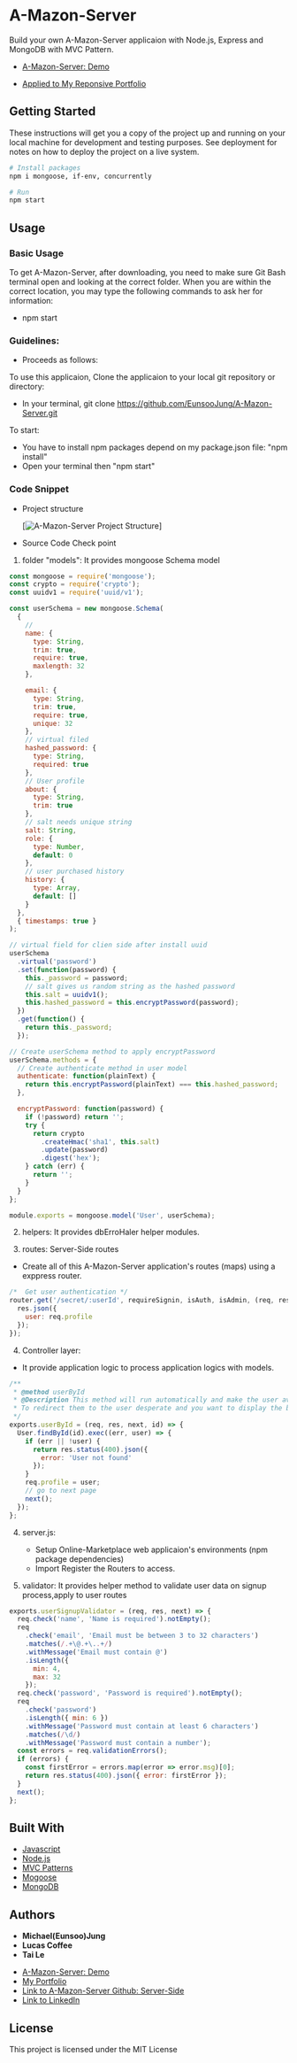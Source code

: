 # A-Mazon-Server

Build your own A-Mazon-Server applicaion with Node.js, Express and MongoDB with MVC Pattern.

- [A-Mazon-Server: Demo](http://167.71.146.22/)

- [Applied to My Reponsive Portfolio](https://eunsoojung.github.io/Responsive-Portfolio/portfolio.html)

## Getting Started

These instructions will get you a copy of the project up and running on your local machine for development and testing purposes.
See deployment for notes on how to deploy the project on a live system.

```bash
# Install packages
npm i mongoose, if-env, concurrently

# Run
npm start
```

## Usage

### Basic Usage

To get A-Mazon-Server, after downloading, you need to make sure Git Bash terminal open and looking at the correct folder. When you are within the correct location, you may type the following commands to ask her for information:

- npm start

### Guidelines:

- Proceeds as follows:

To use this applicaion, Clone the applicaion to your local git repository or directory:

- In your terminal, git clone https://github.com/EunsooJung/A-Mazon-Server.git

To start:

- You have to install npm packages depend on my package.json file: "npm install"
- Open your terminal then "npm start"

### Code Snippet

- Project structure

  [![A-Mazon-Server Project Structure](https://github.com/EunsooJung/A-Mazon-Server/blob/master/helpers/images/back-end-projectStructure.png)]

- Source Code Check point

1. folder "models": It provides mongoose Schema model

```javascript
const mongoose = require('mongoose');
const crypto = require('crypto');
const uuidv1 = require('uuid/v1');

const userSchema = new mongoose.Schema(
  {
    //
    name: {
      type: String,
      trim: true,
      require: true,
      maxlength: 32
    },

    email: {
      type: String,
      trim: true,
      require: true,
      unique: 32
    },
    // virtual filed
    hashed_password: {
      type: String,
      required: true
    },
    // User profile
    about: {
      type: String,
      trim: true
    },
    // salt needs unique string
    salt: String,
    role: {
      type: Number,
      default: 0
    },
    // user purchased history
    history: {
      type: Array,
      default: []
    }
  },
  { timestamps: true }
);

// virtual field for clien side after install uuid
userSchema
  .virtual('password')
  .set(function(password) {
    this._password = password;
    // salt gives us random string as the hashed password
    this.salt = uuidv1();
    this.hashed_password = this.encryptPassword(password);
  })
  .get(function() {
    return this._password;
  });

// Create userSchema method to apply encryptPassword
userSchema.methods = {
  // Create authenticate method in user model
  authenticate: function(plainText) {
    return this.encryptPassword(plainText) === this.hashed_password;
  },

  encryptPassword: function(password) {
    if (!password) return '';
    try {
      return crypto
        .createHmac('sha1', this.salt)
        .update(password)
        .digest('hex');
    } catch (err) {
      return '';
    }
  }
};

module.exports = mongoose.model('User', userSchema);
```

2. helpers: It provides dbErroHaler helper modules.

3. routes: Server-Side routes

- Create all of this A-Mazon-Server application's routes (maps) using a exppress router.

```javascript
/*  Get user authentication */
router.get('/secret/:userId', requireSignin, isAuth, isAdmin, (req, res) => {
  res.json({
    user: req.profile
  });
});
```

4. Controller layer:

- It provide application logic to process application logics with models.

```javascript
/**
 * @method userById
 * @Description This method will run automatically and make the user available in the request object.
 * To redirect them to the user desperate and you want to display the basic information.
 */
exports.userById = (req, res, next, id) => {
  User.findById(id).exec((err, user) => {
    if (err || !user) {
      return res.status(400).json({
        error: 'User not found'
      });
    }
    req.profile = user;
    // go to next page
    next();
  });
};
```

4. server.js:

   - Setup Online-Marketplace web applicaion's environments (npm package dependencies)
   - Import Register the Routers to access.

5. validator: It provides helper method to validate user data on signup process,apply to user routes

```javascript
exports.userSignupValidator = (req, res, next) => {
  req.check('name', 'Name is required').notEmpty();
  req
    .check('email', 'Email must be between 3 to 32 characters')
    .matches(/.+\@.+\..+/)
    .withMessage('Email must contain @')
    .isLength({
      min: 4,
      max: 32
    });
  req.check('password', 'Password is required').notEmpty();
  req
    .check('password')
    .isLength({ min: 6 })
    .withMessage('Password must contain at least 6 characters')
    .matches(/\d/)
    .withMessage('Password must contain a number');
  const errors = req.validationErrors();
  if (errors) {
    const firstError = errors.map(error => error.msg)[0];
    return res.status(400).json({ error: firstError });
  }
  next();
};
```

## Built With

- [Javascript](https://developer.mozilla.org/en-US/docs/Web/JavaScript)
- [Node.js](https://nodejs.org/en/)
- [MVC Patterns](https://en.wikipedia.org/wiki/Model%E2%80%93view%E2%80%93controller)
- [Mogoose](https://mongoosejs.com/docs/)
- [MongoDB](https://www.mongodb.com/)

## Authors

- **Michael(Eunsoo)Jung**
- **Lucas Coffee**
- **Tai Le**

* [A-Mazon-Server: Demo](http://167.71.146.22/)
* [My Portfolio](https://eunsoojung.github.io/Responsive-Portfolio/portfolio.html)
* [Link to A-Mazon-Server Github: Server-Side](https://github.com/EunsooJung/A-Mazon-Server.git)
* [Link to LinkedIn](www.linkedin.com/in/eun-soo-jung/)

## License

This project is licensed under the MIT License
